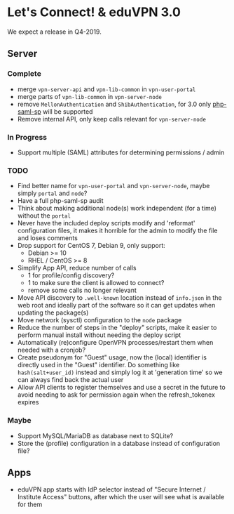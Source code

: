 # Let's Connect! & eduVPN 3.0

We expect a release in Q4-2019.

## Server

### Complete

- merge `vpn-server-api` and `vpn-lib-common` in `vpn-user-portal`
- merge parts of `vpn-lib-common` in `vpn-server-node`
- remove `MellonAuthentication` and `ShibAuthentication`, for 3.0 only 
  [php-saml-sp](https://git.tuxed.net/fkooman/php-saml-sp/) will be supported
- Remove internal API, only keep calls relevant for `vpn-server-node`

### In Progress

- Support multiple (SAML) attributes for determining permissions / admin

### TODO

- Find better name for `vpn-user-portal` and `vpn-server-node`, maybe simply
  `portal` and `node`?
- Have a full php-saml-sp audit
- Think about making additional node(s) work independent (for a time) without
  the `portal`
- Never have the included deploy scripts modify and 'reformat' configuration 
  files, it makes it horrible for the admin to modify the file and loses 
  comments
- Drop support for CentOS 7, Debian 9, only support:
  - Debian >= 10 
  - RHEL / CentOS >= 8
- Simplify App API, reduce number of calls
  - 1 for profile/config discovery?
  - 1 to make sure the client is allowed to connect?
  - remove some calls no longer relevant
- Move API discovery to `.well-known` location instead of `info.json` in the 
  web root and ideally part of the software so it can get updates when updating
  the package(s)
- Move network (sysctl) configuration to the `node` package
- Reduce the number of steps in the "deploy" scripts, make it easier to perform
  manual install without needing the deploy script
- Automatically (re)configure OpenVPN processes/restart them when needed with
  a cronjob?
- Create pseudonym for "Guest" usage, now the (local) identifier is directly 
  used in the "Guest" identifier. Do something like `hash(salt+user_id)` 
  instead and simply log it at 'generation time' so we can always find back the
  actual user
- Allow API clients to register themselves and use a secret in the future to
  avoid needing to ask for permission again when the refresh_tokenex expires

### Maybe

- Support MySQL/MariaDB as database next to SQLite?
- Store the (profile) configuration in a database instead of configuration 
  file?

## Apps

- eduVPN app starts with IdP selector instead of "Secure Internet / 
  Institute Access" buttons, after which the user will see what is available
  for them
